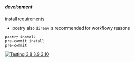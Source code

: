 
##### development

install requirements
 * poetry
also `direnv` is recommended for workflowy reasons

```
poetry install
pre-commit install
pre-commit
```

[![Testing 3.8 3.9 3.10](https://github.com/iameru/mschleuder/actions/workflows/tests.yml/badge.svg?branch=main)](https://github.com/iameru/mschleuder/actions/workflows/tests.yml)

